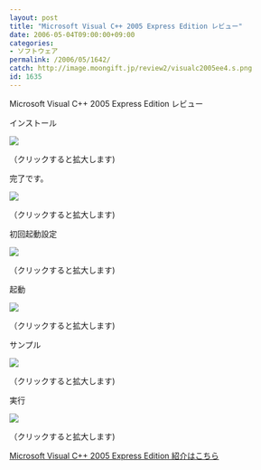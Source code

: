 ```yaml
---
layout: post
title: "Microsoft Visual C++ 2005 Express Edition レビュー"
date: 2006-05-04T09:00:00+09:00
categories:
- ソフトウェア
permalink: /2006/05/1642/
catch: http://image.moongift.jp/review2/visualc2005ee4.s.png
id: 1635
---
```

Microsoft Visual C++ 2005 Express Edition レビュー  
<!--more-->

インストール

  

[![](http://image.moongift.jp/review2/visualc2005ee1.s.png)](http://image.moongift.jp/review2/visualc2005ee1.png)  
  
（クリックすると拡大します)

  

完了です。

  

[![](http://image.moongift.jp/review2/visualc2005ee2.s.png)](http://image.moongift.jp/review2/visualc2005ee2.png)  
  
（クリックすると拡大します)

  

初回起動設定

  

[![](http://image.moongift.jp/review2/visualc2005ee3.s.png)](http://image.moongift.jp/review2/visualc2005ee3.png)  
  
（クリックすると拡大します)

  

起動

  

[![](http://image.moongift.jp/review2/visualc2005ee4.s.png)](http://image.moongift.jp/review2/visualc2005ee4.png)  
  
（クリックすると拡大します)

  

サンプル

  

[![](http://image.moongift.jp/review2/visualc2005ee6.s.png)](http://image.moongift.jp/review2/visualc2005ee6.png)  
  
（クリックすると拡大します)

  

実行

  

  

[![](http://image.moongift.jp/review2/visualc2005ee5.s.png)](http://image.moongift.jp/review2/visualc2005ee5.png)  
  
（クリックすると拡大します)

  

[Microsoft Visual C++ 2005 Express Edition 紹介はこちら](http://fw.moongift.jp/intro/i-1635.html)

